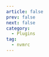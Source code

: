 ```yaml
---
article: false
prev: false
next: false
category:
  - Plugins
tag:
  - nvmrc
---
```


<!-- # .nvmrc 文件 -->
